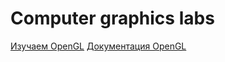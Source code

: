 # Computer graphics labs

[Изучаем OpenGL](https://learnopengl.com/)
[Документация OpenGL](https://docs.gl/)